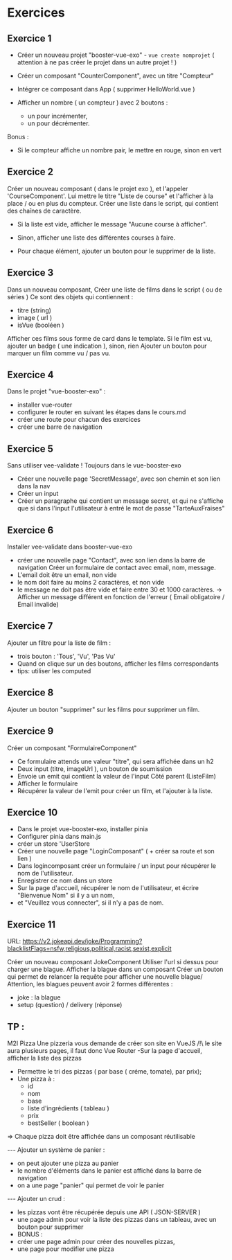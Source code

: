 # Exercices

## Exercice 1

- Créer un nouveau projet "booster-vue-exo" - `vue create nomprojet`
( attention à ne pas créer le projet dans un autre projet ! )
- Créer un composant "CounterComponent", avec un titre "Compteur"
- Intégrer ce composant dans App ( supprimer HelloWorld.vue )

- Afficher un nombre ( un compteur ) avec 2 boutons : 
  - un pour incrémenter, 
  - un pour décrémenter.

Bonus : 
- Si le compteur affiche un nombre pair, le mettre en rouge, sinon en vert

## Exercice 2

Créer un nouveau composant ( dans le projet exo ), et l'appeler 'CourseComponent'.
Lui mettre le titre "Liste de course" et l'afficher à la place / ou en plus du compteur.
Créer une liste dans le script, qui contient des chaînes de caractère.

- Si la liste est vide, afficher le message "Aucune course à afficher".
- Sinon, afficher une liste des différentes courses à faire.

- Pour chaque élément, ajouter un bouton pour le supprimer de la liste.


## Exercice 3

Dans un nouveau composant,
Créer une liste de films dans le script ( ou de séries )
Ce sont des objets qui contiennent : 
- titre (string)
- image ( url )
- isVue (booléen )

Afficher ces films sous forme de card dans le template.
Si le film est vu, ajouter un badge ( une indication ), sinon, rien
Ajouter un bouton pour marquer un film comme vu / pas vu.


## Exercice 4

Dans le projet "vue-booster-exo" : 
- installer vue-router
- configurer le router en suivant les étapes dans le cours.md
- créer une route pour chacun des exercices 
- créer une barre de navigation

## Exercice 5

Sans utiliser vee-validate !
Toujours dans le vue-booster-exo
- Créer une nouvelle page 'SecretMessage', avec son chemin et son lien dans la nav
- Créer un input
- Créer un paragraphe qui contient un message secret, et qui ne s'affiche que si dans l'input
l'utilisateur à entré le mot de passe "TarteAuxFraises"

## Exercice 6

Installer vee-validate dans booster-vue-exo
- créer une nouvelle page "Contact", avec son lien dans la barre de navigation
Créer un formulaire de contact avec email, nom, message.
- L'email doit être un email, non vide
- le nom doit faire au moins 2 caractères, et non vide
- le message ne doit pas être vide et faire entre 30 et 1000 caractères.
-> Afficher un message différent en fonction de l'erreur ( Email obligatoire / Email invalide)

## Exercice 7

Ajouter un filtre pour la liste de film : 
- trois bouton : 'Tous', 'Vu', 'Pas Vu'
- Quand on clique sur un des boutons, afficher les films correspondants
- tips: utiliser les computed

## Exercice 8

Ajouter un bouton "supprimer" sur les films pour supprimer un film.

## Exercice 9

Créer un composant "FormulaireComponent"
- Ce formulaire attends une valeur "titre", qui sera affichée dans un h2
- Deux input (titre, imageUrl ), un bouton de soumission
- Envoie un emit qui contient la valeur de l'input
Côté parent (ListeFilm)
- Afficher le formulaire
- Récupérer la valeur de l'emit pour créer un film, et l'ajouter à la liste.


## Exercice 10

- Dans le projet vue-booster-exo, installer pinia
- Configurer pinia dans main.js
- créer un store 'UserStore
- Créer une nouvelle page "LoginComposant" ( + créer sa route et son lien )
- Dans logincomposant créer un formulaire / un input pour récupérer le nom de l'utilisateur.
- Enregistrer ce nom dans un store
- Sur la page d'accueil, récupérer le nom de l'utilisateur, et écrire "Bienvenue Nom" si il y a un nom,
- et "Veuillez vous connecter", si il n'y a pas de nom.

## Exercice 11

URL: https://v2.jokeapi.dev/joke/Programming?blacklistFlags=nsfw,religious,political,racist,sexist,explicit

Créer un nouveau composant JokeComponent
Utiliser l'url si dessus pour charger une blague.
Afficher la blague dans un composant
Créer un bouton qui permet de relancer la requête pour afficher une nouvelle blague/
Attention, les blagues peuvent avoir 2 formes différentes : 
- joke : la blague 
- setup (question) / delivery (réponse)

## TP : 
M2I Pizza
Une pizzeria vous demande de créer son site en VueJS
/!\ le site aura plusieurs pages, il faut donc Vue Router
-Sur la page d'accueil, afficher la liste des pizzas
- Permettre le tri des pizzas ( par base ( créme, tomate), par prix);
- Une pizza à : 
  - id
  - nom
  - base
  - liste d'ingrédients ( tableau ) 
  - prix
  - bestSeller ( boolean )

=> Chaque pizza doit être affichée dans un composant réutilisable

--- Ajouter un système de panier : 
- on peut ajouter une pizza au panier
- le nombre d'éléments dans le panier est affiché dans la barre de navigation
- on a une page "panier" qui permet de voir le panier

--- Ajouter un crud : 
- les pizzas vont être récupérée depuis une API ( JSON-SERVER )
- une page admin pour voir la liste des pizzas dans un tableau, avec un bouton pour supprimer
- BONUS : 
- créer une page admin pour créer des nouvelles pizzas,
- une page pour modifier une pizza